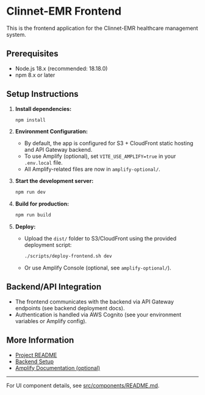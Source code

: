 # Clinnet-EMR Frontend

This is the frontend application for the Clinnet-EMR healthcare management system.

## Prerequisites

- Node.js 18.x (recommended: 18.18.0)
- npm 8.x or later

## Setup Instructions

1. **Install dependencies:**

   ```bash
   npm install
   ```

2. **Environment Configuration:**

   - By default, the app is configured for S3 + CloudFront static hosting and API Gateway backend.
   - To use Amplify (optional), set `VITE_USE_AMPLIFY=true` in your `.env.local` file.
   - All Amplify-related files are now in `amplify-optional/`.

3. **Start the development server:**

   ```bash
   npm run dev
   ```

4. **Build for production:**

   ```bash
   npm run build
   ```

5. **Deploy:**

   - Upload the `dist/` folder to S3/CloudFront using the provided deployment script:
     ```bash
     ./scripts/deploy-frontend.sh dev
     ```
   - Or use Amplify Console (optional, see `amplify-optional/`).

## Backend/API Integration

- The frontend communicates with the backend via API Gateway endpoints (see backend deployment docs).
- Authentication is handled via AWS Cognito (see your environment variables or Amplify config).

## More Information

- [Project README](../README.md)
- [Backend Setup](../backend/README.md)
- [Amplify Documentation (optional)](https://docs.amplify.aws)

---

For UI component details, see [src/components/README.md](./src/components/README.md).
